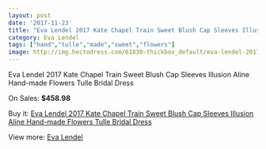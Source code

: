 ```yaml
---
layout: post
date: '2017-11-23'
title: "Eva Lendel 2017 Kate Chapel Train Sweet Blush Cap Sleeves Illusion Aline Hand-made Flowers Tulle Bridal Dress"
category: Eva Lendel
tags: ["hand","tulle","made","sweet","flowers"]
image: http://img.hectodress.com/61830-thickbox_default/eva-lendel-2017-kate-chapel-train-sweet-blush-cap-sleeves-illusion-aline-hand-made-flowers-tulle-bridal-dress.jpg
---
```

Eva Lendel 2017 Kate Chapel Train Sweet Blush Cap Sleeves Illusion Aline Hand-made Flowers Tulle Bridal Dress

On Sales: **$458.98**
<a href="https://www.hectodress.com/eva-lendel/19958-eva-lendel-2017-kate-chapel-train-sweet-blush-cap-sleeves-illusion-aline-hand-made-flowers-tulle-bridal-dress.html"><amp-img layout="responsive" width="600" height="600" src="//img.hectodress.com/61830-thickbox_default/eva-lendel-2017-kate-chapel-train-sweet-blush-cap-sleeves-illusion-aline-hand-made-flowers-tulle-bridal-dress.jpg" alt="Eva Lendel 2017 Kate Chapel Train Sweet Blush Cap Sleeves Illusion Aline Hand-made Flowers Tulle Bridal Dress 0" /></a>
<a href="https://www.hectodress.com/eva-lendel/19958-eva-lendel-2017-kate-chapel-train-sweet-blush-cap-sleeves-illusion-aline-hand-made-flowers-tulle-bridal-dress.html"><amp-img layout="responsive" width="600" height="600" src="//img.hectodress.com/61836-thickbox_default/eva-lendel-2017-kate-chapel-train-sweet-blush-cap-sleeves-illusion-aline-hand-made-flowers-tulle-bridal-dress.jpg" alt="Eva Lendel 2017 Kate Chapel Train Sweet Blush Cap Sleeves Illusion Aline Hand-made Flowers Tulle Bridal Dress 1" /></a>
<a href="https://www.hectodress.com/eva-lendel/19958-eva-lendel-2017-kate-chapel-train-sweet-blush-cap-sleeves-illusion-aline-hand-made-flowers-tulle-bridal-dress.html"><amp-img layout="responsive" width="600" height="600" src="//img.hectodress.com/61835-thickbox_default/eva-lendel-2017-kate-chapel-train-sweet-blush-cap-sleeves-illusion-aline-hand-made-flowers-tulle-bridal-dress.jpg" alt="Eva Lendel 2017 Kate Chapel Train Sweet Blush Cap Sleeves Illusion Aline Hand-made Flowers Tulle Bridal Dress 2" /></a>
<a href="https://www.hectodress.com/eva-lendel/19958-eva-lendel-2017-kate-chapel-train-sweet-blush-cap-sleeves-illusion-aline-hand-made-flowers-tulle-bridal-dress.html"><amp-img layout="responsive" width="600" height="600" src="//img.hectodress.com/61834-thickbox_default/eva-lendel-2017-kate-chapel-train-sweet-blush-cap-sleeves-illusion-aline-hand-made-flowers-tulle-bridal-dress.jpg" alt="Eva Lendel 2017 Kate Chapel Train Sweet Blush Cap Sleeves Illusion Aline Hand-made Flowers Tulle Bridal Dress 3" /></a>
<a href="https://www.hectodress.com/eva-lendel/19958-eva-lendel-2017-kate-chapel-train-sweet-blush-cap-sleeves-illusion-aline-hand-made-flowers-tulle-bridal-dress.html"><amp-img layout="responsive" width="600" height="600" src="//img.hectodress.com/61833-thickbox_default/eva-lendel-2017-kate-chapel-train-sweet-blush-cap-sleeves-illusion-aline-hand-made-flowers-tulle-bridal-dress.jpg" alt="Eva Lendel 2017 Kate Chapel Train Sweet Blush Cap Sleeves Illusion Aline Hand-made Flowers Tulle Bridal Dress 4" /></a>
<a href="https://www.hectodress.com/eva-lendel/19958-eva-lendel-2017-kate-chapel-train-sweet-blush-cap-sleeves-illusion-aline-hand-made-flowers-tulle-bridal-dress.html"><amp-img layout="responsive" width="600" height="600" src="//img.hectodress.com/61832-thickbox_default/eva-lendel-2017-kate-chapel-train-sweet-blush-cap-sleeves-illusion-aline-hand-made-flowers-tulle-bridal-dress.jpg" alt="Eva Lendel 2017 Kate Chapel Train Sweet Blush Cap Sleeves Illusion Aline Hand-made Flowers Tulle Bridal Dress 5" /></a>
<a href="https://www.hectodress.com/eva-lendel/19958-eva-lendel-2017-kate-chapel-train-sweet-blush-cap-sleeves-illusion-aline-hand-made-flowers-tulle-bridal-dress.html"><amp-img layout="responsive" width="600" height="600" src="//img.hectodress.com/61831-thickbox_default/eva-lendel-2017-kate-chapel-train-sweet-blush-cap-sleeves-illusion-aline-hand-made-flowers-tulle-bridal-dress.jpg" alt="Eva Lendel 2017 Kate Chapel Train Sweet Blush Cap Sleeves Illusion Aline Hand-made Flowers Tulle Bridal Dress 6" /></a>

Buy it: [Eva Lendel 2017 Kate Chapel Train Sweet Blush Cap Sleeves Illusion Aline Hand-made Flowers Tulle Bridal Dress](https://www.hectodress.com/eva-lendel/19958-eva-lendel-2017-kate-chapel-train-sweet-blush-cap-sleeves-illusion-aline-hand-made-flowers-tulle-bridal-dress.html "Eva Lendel 2017 Kate Chapel Train Sweet Blush Cap Sleeves Illusion Aline Hand-made Flowers Tulle Bridal Dress")

View more: [Eva Lendel](https://www.hectodress.com/374-eva-lendel "Eva Lendel")